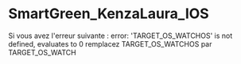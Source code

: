 # SmartGreen_KenzaLaura_IOS

Si vous avez l'erreur suivante : error: 'TARGET_OS_WATCHOS' is not defined, evaluates to 0 
remplacez TARGET_OS_WATCHOS par TARGET_OS_WATCH
